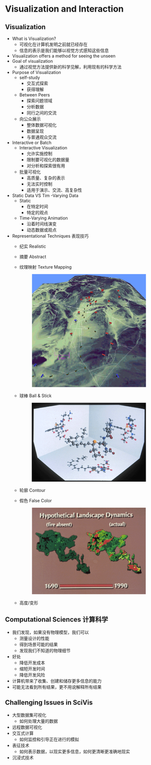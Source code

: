 # Visualization and Interaction

## Visualization

* What is Visualization?
  * 可视化在计算机发明之前就已经存在
  * 信息的表示是我们能够以视觉方式感知这些信息
* Visualization offers a method for seeing the unseen
* Goal of visualization
  * 通过视觉方法提供新的科学见解，利用现有的科学方法
* Purpose of Visualization
  * self-study
    * 交互式探索
    * 获得理解
  * Between Peers
    * 探索问题领域
    * 分析数据
    * 同行之间的交流
  * 向公众展示
    * 整体数据可视化
    * 数据呈现
    * 与普通观众交流
* Interactive or Batch
  * Interactive Visualization
    * 允许实施控制
    * 限制要可视化的数据量
    * 对分析和探索很有用
  * 批量可视化
    * 高质量、复杂的表示
    * 无法实时控制
    * 适用于演示、交流、高复杂性
* Static Data VS Tim -Varying Data
  * Static
    * 在特定时间
    * 特定的观点
  * Time-Varying Animation
    * 沿着时间线演变
    * 动态数据或观点
* Representational Techniques 表现技巧
  * 纪实 Realistic
  * 摘要 Abstract
  *   纹理映射 Texture Mapping

      <figure><img src="../.gitbook/assets/image (13) (1).png" alt=""><figcaption></figcaption></figure>
  *   球棒 Ball & Stick

      <figure><img src="../.gitbook/assets/image (14) (1).png" alt=""><figcaption></figcaption></figure>
  * 轮廓 Contour
  *   假色 False Color

      <figure><img src="../.gitbook/assets/image (15).png" alt=""><figcaption></figcaption></figure>
  * 高度/变形

## Computational Sciences 计算科学

* 我们发现，如果没有物理模型，我们可以
  * 测量设计的性能
  * 得到场景可能的结果
  * 发现我们不知道的物理细节
* 好处
  * 降低开发成本
  * 缩短开发时间
  * 降低开发风险
* 计算机带来了收集、创建和储存更多信息的能力
* 可能无法看到所有结果，更不用说解释所有结果

## Challenging Issues in SciVis

* 大型数据集可视化
  * 如何处理大量的数据
* 远程数据可视化
* 交互式计算
  * 如何监控和引导正在进行的模拟
* 表征技术
  * 如何表示数据，以现实更多信息，如何更清晰更准确地现实
* 沉浸式技术
